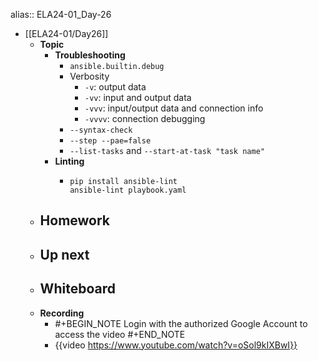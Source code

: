 alias:: ELA24-01_Day-26

- [[ELA24-01/Day26]]
	- **Topic**
		- **Troubleshooting**
			- `ansible.builtin.debug`
			- Verbosity
				- `-v`: output data
				- `-vv`: input and output data
				- `-vvv`: input/output data and connection info
				- `-vvvv`: connection debugging
			- `--syntax-check`
			- `--step --pae=false`
			- `--list-tasks` and `--start-at-task "task name"`
		- **Linting**
			- ```shell
			  pip install ansible-lint
			  ansible-lint playbook.yaml
			  ```
	- **Homework**
		-
	- **Up next**
		-
	- **Whiteboard**
		-
	- **Recording**
		- #+BEGIN_NOTE
		  Login with the authorized Google Account to access the video
		  #+END_NOTE
		- {{video https://www.youtube.com/watch?v=oSol9kIXBwI}}